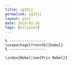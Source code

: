 ```yaml
---
title: ig33jj
permalink: ig33jj
layout: post
date: 2019-02-24
tags: [ellipses]
---
```


```latex% Dans le préambule
% -----------------
\usepackage[frenchb]{babel}
% -----------------

\index{Nobel|see{Prix Nobel}}
```